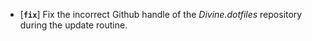 * [**`fix`**] Fix the incorrect Github handle of the *Divine.dotfiles* repository during the update routine.